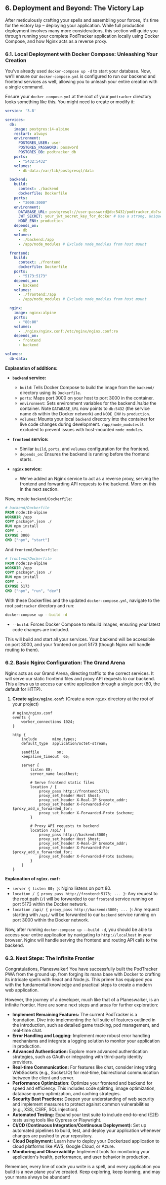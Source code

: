 
## 6. Deployment and Beyond: The Victory Lap

After meticulously crafting your spells and assembling your forces, it's time for the victory lap – deploying your application. While full production deployment involves many more considerations, this section will guide you through running your complete PodTracker application locally using Docker Compose, and how Nginx acts as a reverse proxy.

### 6.1. Local Deployment with Docker Compose: Unleashing Your Creation

You've already used `docker-compose up -d` to start your database. Now, we'll ensure our `docker-compose.yml` is configured to run our backend and frontend services as well, allowing you to unleash your entire creation with a single command.

Ensure your `docker-compose.yml` at the root of your `podtracker` directory looks something like this. You might need to create or modify it:

```yaml
version: '3.8'

services:
  db:
    image: postgres:14-alpine
    restart: always
    environment:
      POSTGRES_USER: user
      POSTGRES_PASSWORD: password
      POSTGRES_DB: podtracker_db
    ports:
      - "5432:5432"
    volumes:
      - db-data:/var/lib/postgresql/data

  backend:
    build:
      context: ./backend
      dockerfile: Dockerfile
    ports:
      - "3000:3000"
    environment:
      DATABASE_URL: postgresql://user:password@db:5432/podtracker_db?schema=public
      JWT_SECRET: your_jwt_secret_key_for_docker # Use a strong, unique key
      NODE_ENV: production
    depends_on:
      - db
    volumes:
      - ./backend:/app
      - /app/node_modules # Exclude node_modules from host mount

  frontend:
    build:
      context: ./frontend
      dockerfile: Dockerfile
    ports:
      - "5173:5173"
    depends_on:
      - backend
    volumes:
      - ./frontend:/app
      - /app/node_modules # Exclude node_modules from host mount

  nginx:
    image: nginx:alpine
    ports:
      - "80:80"
    volumes:
      - ./nginx/nginx.conf:/etc/nginx/nginx.conf:ro
    depends_on:
      - frontend
      - backend

volumes:
  db-data:
```

**Explanation of additions:**

*   **`backend` service:**
    *   `build`: Tells Docker Compose to build the image from the `backend/` directory using its `Dockerfile`.
    *   `ports`: Maps port 3000 on your host to port 3000 in the container.
    *   `environment`: Sets environment variables for the backend *inside* the container. Note `DATABASE_URL` now points to `db:5432` (the service name `db` within the Docker network) and `NODE_ENV` is `production`.
    *   `volumes`: Mounts your local `backend` directory into the container for live code changes during development. `/app/node_modules` is excluded to prevent issues with host-mounted `node_modules`.

*   **`frontend` service:**
    *   Similar `build`, `ports`, and `volumes` configuration for the frontend.
    *   `depends_on`: Ensures the backend is running before the frontend starts.

*   **`nginx` service:**
    *   We've added an Nginx service to act as a reverse proxy, serving the frontend and forwarding API requests to the backend. More on this in the next section.

Now, create `backend/Dockerfile`:

```dockerfile
# backend/Dockerfile
FROM node:18-alpine
WORKDIR /app
COPY package*.json ./
RUN npm install
COPY . .
EXPOSE 3000
CMD ["npm", "start"]
```

And `frontend/Dockerfile`:

```dockerfile
# frontend/Dockerfile
FROM node:18-alpine
WORKDIR /app
COPY package*.json ./
RUN npm install
COPY . .
EXPOSE 5173
CMD ["npm", "run", "dev"]
```

With these Dockerfiles and the updated `docker-compose.yml`, navigate to the root `podtracker` directory and run:

```bash
docker-compose up --build -d
```

*   `--build`: Forces Docker Compose to rebuild images, ensuring your latest code changes are included.

This will build and start all your services. Your backend will be accessible on port 3000, and your frontend on port 5173 (though Nginx will handle routing to them).

### 6.2. Basic Nginx Configuration: The Grand Arena

Nginx acts as our Grand Arena, directing traffic to the correct services. It will serve our static frontend files and proxy API requests to our backend. This allows us to access our entire application through a single port (80, the default for HTTP).

1.  **Create `nginx/nginx.conf`:** (Create a new `nginx` directory at the root of your project)

    ```nginx
    # nginx/nginx.conf
    events {
        worker_connections 1024;
    }

    http {
        include       mime.types;
        default_type  application/octet-stream;

        sendfile        on;
        keepalive_timeout  65;

        server {
            listen 80;
            server_name localhost;

            # Serve frontend static files
            location / {
                proxy_pass http://frontend:5173;
                proxy_set_header Host $host;
                proxy_set_header X-Real-IP $remote_addr;
                proxy_set_header X-Forwarded-For $proxy_add_x_forwarded_for;
                proxy_set_header X-Forwarded-Proto $scheme;
            }

            # Proxy API requests to backend
            location /api/ {
                proxy_pass http://backend:3000;
                proxy_set_header Host $host;
                proxy_set_header X-Real-IP $remote_addr;
                proxy_set_header X-Forwarded-For $proxy_add_x_forwarded_for;
                proxy_set_header X-Forwarded-Proto $scheme;
            }
        }
    }
    ```

**Explanation of `nginx.conf`:**

*   `server { listen 80; }`: Nginx listens on port 80.
*   `location / { proxy_pass http://frontend:5173; ... }`: Any request to the root path (`/`) will be forwarded to our `frontend` service running on port 5173 within the Docker network.
*   `location /api/ { proxy_pass http://backend:3000; ... }`: Any request starting with `/api/` will be forwarded to our `backend` service running on port 3000 within the Docker network.

Now, after running `docker-compose up --build -d`, you should be able to access your entire application by navigating to `http://localhost` in your browser. Nginx will handle serving the frontend and routing API calls to the backend.

### 6.3. Next Steps: The Infinite Frontier

Congratulations, Planeswalker! You have successfully built the PodTracker PWA from the ground up, from forging its mana base with Docker to crafting its intricate spells with React and Node.js. This primer has equipped you with the fundamental knowledge and practical steps to create a modern web application.

However, the journey of a developer, much like that of a Planeswalker, is an infinite frontier. Here are some next steps and areas for further exploration:

*   **Implement Remaining Features:** The current PodTracker is a foundation. Dive into implementing the full suite of features outlined in the introduction, such as detailed game tracking, pod management, and real-time chat.
*   **Error Handling and Logging:** Implement more robust error handling mechanisms and integrate a logging solution to monitor your application in production.
*   **Advanced Authentication:** Explore more advanced authentication strategies, such as OAuth or integrating with third-party identity providers.
*   **Real-time Communication:** For features like chat, consider integrating WebSockets (e.g., Socket.IO) for real-time, bidirectional communication between the client and server.
*   **Performance Optimization:** Optimize your frontend and backend for speed and efficiency. This includes code splitting, image optimization, database query optimization, and caching strategies.
*   **Security Best Practices:** Deepen your understanding of web security and implement measures to protect against common vulnerabilities (e.g., XSS, CSRF, SQL injection).
*   **Automated Testing:** Expand your test suite to include end-to-end (E2E) tests using tools like Cypress or Playwright.
*   **CI/CD (Continuous Integration/Continuous Deployment):** Set up automated pipelines to build, test, and deploy your application whenever changes are pushed to your repository.
*   **Cloud Deployment:** Learn how to deploy your Dockerized application to cloud platforms like AWS, Google Cloud, or Azure.
*   **Monitoring and Observability:** Implement tools for monitoring your application's health, performance, and user behavior in production.

Remember, every line of code you write is a spell, and every application you build is a new plane you've created. Keep exploring, keep learning, and may your mana always be abundant!
